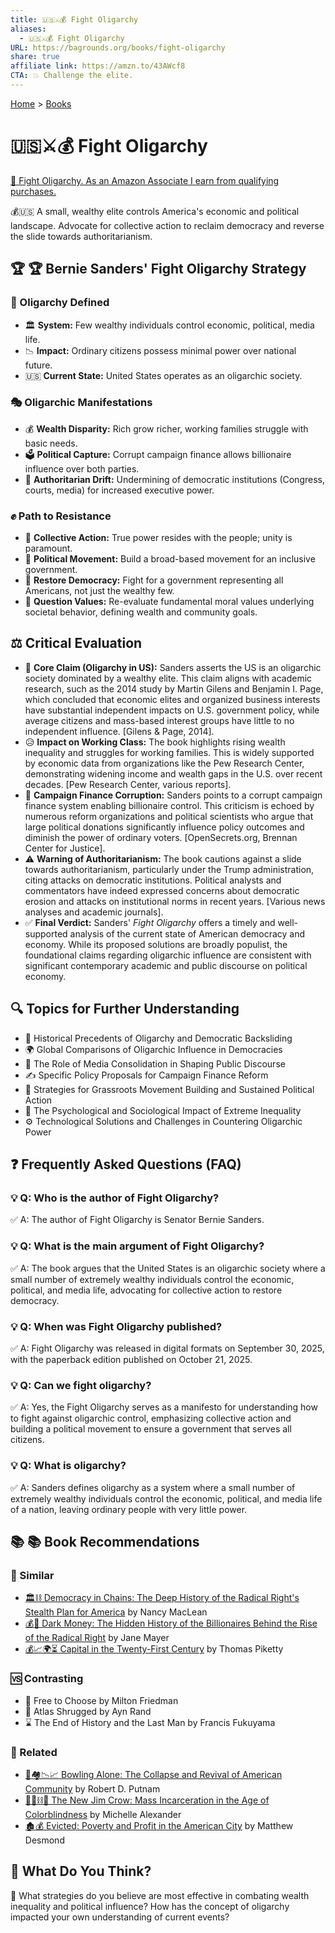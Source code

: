```yaml
---
title: 🇺🇸⚔️💰 Fight Oligarchy
aliases:
  - 🇺🇸⚔️💰 Fight Oligarchy
URL: https://bagrounds.org/books/fight-oligarchy
share: true
affiliate link: https://amzn.to/43AWcf8
CTA: 💥 Challenge the elite.
---
```

[Home](../index.md) > [Books](./index.md)  
# 🇺🇸⚔️💰 Fight Oligarchy  
[🛒 Fight Oligarchy. As an Amazon Associate I earn from qualifying purchases.](https://amzn.to/43AWcf8)  
  
💰🇺🇸 A small, wealthy elite controls America's economic and political landscape. Advocate for collective action to reclaim democracy and reverse the slide towards authoritarianism.  
  
## 🏆 🏆 Bernie Sanders' Fight Oligarchy Strategy  
  
### 👑 Oligarchy Defined  
* 🏛️ **System:** Few wealthy individuals control economic, political, media life.  
* 📉 **Impact:** Ordinary citizens possess minimal power over national future.  
* 🇺🇸 **Current State:** United States operates as an oligarchic society.  
  
### 🎭 Oligarchic Manifestations  
* 💰 **Wealth Disparity:** Rich grow richer, working families struggle with basic needs.  
* 🗳️ **Political Capture:** Corrupt campaign finance allows billionaire influence over both parties.  
* 🚨 **Authoritarian Drift:** Undermining of democratic institutions (Congress, courts, media) for increased executive power.  
  
### ✊ Path to Resistance  
* 🤝 **Collective Action:** True power resides with the people; unity is paramount.  
* 📣 **Political Movement:** Build a broad-based movement for an inclusive government.  
* 🗽 **Restore Democracy:** Fight for a government representing all Americans, not just the wealthy few.  
* 🤔 **Question Values:** Re-evaluate fundamental moral values underlying societal behavior, defining wealth and community goals.  
  
## ⚖️ Critical Evaluation  
  
* 🎯 **Core Claim (Oligarchy in US):** Sanders asserts the US is an oligarchic society dominated by a wealthy elite. This claim aligns with academic research, such as the 2014 study by Martin Gilens and Benjamin I. Page, which concluded that economic elites and organized business interests have substantial independent impacts on U.S. government policy, while average citizens and mass-based interest groups have little to no independent influence. [Gilens & Page, 2014].  
* 😥 **Impact on Working Class:** The book highlights rising wealth inequality and struggles for working families. This is widely supported by economic data from organizations like the Pew Research Center, demonstrating widening income and wealth gaps in the U.S. over recent decades. [Pew Research Center, various reports].  
* 💸 **Campaign Finance Corruption:** Sanders points to a corrupt campaign finance system enabling billionaire control. This criticism is echoed by numerous reform organizations and political scientists who argue that large political donations significantly influence policy outcomes and diminish the power of ordinary voters. [OpenSecrets.org, Brennan Center for Justice].  
* ⚠️ **Warning of Authoritarianism:** The book cautions against a slide towards authoritarianism, particularly under the Trump administration, citing attacks on democratic institutions. Political analysts and commentators have indeed expressed concerns about democratic erosion and attacks on institutional norms in recent years. [Various news analyses and academic journals].  
* ✅ **Final Verdict:** Sanders' *Fight Oligarchy* offers a timely and well-supported analysis of the current state of American democracy and economy. While its proposed solutions are broadly populist, the foundational claims regarding oligarchic influence are consistent with significant contemporary academic and public discourse on political economy.  
  
## 🔍 Topics for Further Understanding  
  
* 📜 Historical Precedents of Oligarchy and Democratic Backsliding  
* 🌍 Global Comparisons of Oligarchic Influence in Democracies  
* 📰 The Role of Media Consolidation in Shaping Public Discourse  
* ✍️ Specific Policy Proposals for Campaign Finance Reform  
* 🌱 Strategies for Grassroots Movement Building and Sustained Political Action  
* 🧠 The Psychological and Sociological Impact of Extreme Inequality  
* ⚙️ Technological Solutions and Challenges in Countering Oligarchic Power  
  
## ❓ Frequently Asked Questions (FAQ)  
  
### 💡 Q: Who is the author of Fight Oligarchy?  
✅ A: The author of Fight Oligarchy is Senator Bernie Sanders.  
  
### 💡 Q: What is the main argument of Fight Oligarchy?  
✅ A: The book argues that the United States is an oligarchic society where a small number of extremely wealthy individuals control the economic, political, and media life, advocating for collective action to restore democracy.  
  
### 💡 Q: When was Fight Oligarchy published?  
✅ A: Fight Oligarchy was released in digital formats on September 30, 2025, with the paperback edition published on October 21, 2025.  
  
### 💡 Q: Can we fight oligarchy?  
✅ A: Yes, the Fight Oligarchy serves as a manifesto for understanding how to fight against oligarchic control, emphasizing collective action and building a political movement to ensure a government that serves all citizens.  
  
### 💡 Q: What is oligarchy?  
✅ A: Sanders defines oligarchy as a system where a small number of extremely wealthy individuals control the economic, political, and media life of a nation, leaving ordinary people with very little power.  
  
## 📚 📚 Book Recommendations  
  
### 👯 Similar  
* [🏛️⛓️ Democracy in Chains: The Deep History of the Radical Right's Stealth Plan for America](./democracy-in-chains-the-deep-history-of-the-radical-rights-stealth-plan-for-america.md) by Nancy MacLean  
* [💰🤫 Dark Money: The Hidden History of the Billionaires Behind the Rise of the Radical Right](./dark-money-the-hidden-history-of-the-billionaires-behind-the-rise-of-the-radical-right.md) by Jane Mayer  
* [💰📈🌍⏳ Capital in the Twenty-First Century](./capital-in-the-twenty-first-century.md) by Thomas Piketty  
  
### 🆚 Contrasting  
* 👐 Free to Choose by Milton Friedman  
* 🦸 Atlas Shrugged by Ayn Rand  
* ⌛ The End of History and the Last Man by Francis Fukuyama  
  
### 🔗 Related  
* [🎳🏘️📉📈 Bowling Alone: The Collapse and Revival of American Community](./bowling-alone.md) by Robert D. Putnam  
* [🧑🏿⛓️🙈 The New Jim Crow: Mass Incarceration in the Age of Colorblindness](./the-new-jim-crow-mass-incarceration-in-the-age-of-colorblindness.md) by Michelle Alexander  
* [🏚️💰 Evicted: Poverty and Profit in the American City](./evicted-poverty-and-profit-in-the-american-city.md) by Matthew Desmond  
  
## 🫵 What Do You Think?  
🤔 What strategies do you believe are most effective in combating wealth inequality and political influence? How has the concept of oligarchy impacted your own understanding of current events?